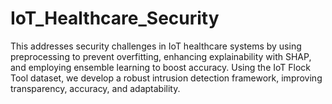# IoT_Healthcare_Security
This addresses security challenges in IoT healthcare systems by using preprocessing to prevent overfitting, enhancing explainability with SHAP, and employing ensemble learning to boost accuracy. Using the IoT Flock Tool dataset, we develop a robust intrusion detection framework, improving transparency, accuracy, and adaptability.
